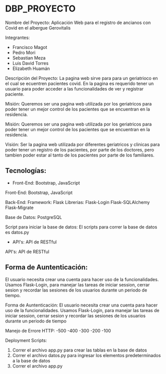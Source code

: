 # DBP_PROYECTO

Nombre del Proyecto: Aplicación Web para el registro de ancianos con Covid en el albergue Gerovitalis

Integrantes:
- Francisco Magot
- Pedro Mori
- Sebastian Meza
- Luis David Torres
- Elizabeth Huamán

Descripción del Proyecto:
La pagina web sirve para para un geriatrioco en el cual se ecuentren pacientes covid. En la pagina es requerido tener un usuario para poder acceder a las funcionalidades de ver y registrar paciente.

Misión: Queremos ser una pagina web utilizada por los geriatricos para poder tener un mejor control de los pacientes que se encuentran en la residencia.

Misión: Queremos ser una pagina web utilizada por los geriatricos para poder tener un mejor control de los pacientes que se encuentran en la residencia.

Visión: Ser la pagina web utilizada por diferentes geriatricos y clinicas para poder tener un registro de los pacientes, por parte de los doctores, pero tambien poder estar al tanto de los pacientes por parte de los familiares.

## **Tecnologías:**

- Front-End: Bootstrap, JavaScript

Front-End: Bootstrap, JavaScript

Back-End: 
Framework:
    Flask
Librerias:
    Flask-Login
    Flask-SQLAlchemy
    Flask-Migrate

Base de Datos: PostgreSQL

Script para iniciar la base de datos: El scripts para correr la base de datos es datos.py

- API's: API de RESTful

API's: API de RESTful

## **Forma de Auntenticación:**
El usuario necesita crear una cuenta para hacer uso de la funcionalidades. 
Usamos Flask-Login, para manejar las tareas de iniciar session, cerrar sesion y recordar las sesiones de los usuarios durante un periodo de tiempo.

Forma de Auntenticación:
El usuario necesita crear una cuenta para hacer uso de la funcionalidades. 
Usamos Flask-Login, para manejar las tareas de iniciar session, cerrar sesion y recordar las sesiones de los usuarios durante un periodo de tiempo

Manejo de Errore HTTP:
-500
-400
-300
-200
-100

Deployment Scripts:
1. Correr el archivo app.py para crear las tablas en la base de datos
2. Correr el archivo datos.py para ingresar los elementos predeterminados a la base de datos
3. Correr el archivo app.py
